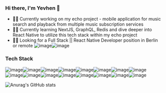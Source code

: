 ### Hi there, I'm Yevhen 👋

<!--
**proyev/proyev** is a ✨ _special_ ✨ repository because its `README.md` (this file) appears on your GitHub profile.

Here are some ideas to get you started:

- 🔭 I’m currently working on ...
- 🌱 I’m currently learning ...
- 👯 I’m looking to collaborate on ...
- 🤔 I’m looking for help with ...
- 💬 Ask me about ...
- 📫 How to reach me: ...
- 😄 Pronouns: ...
- ⚡ Fun fact: ...
-->

- 👨‍💻 Currently working on my echo project - mobile application for music search and playback from multiple music subscription services
- 👨‍🎓 Currently learning NextJS, GraphQL, Redis and dive deeper into React Native to utilize this tech stack within my echo project
- 🕵️‍♂️ Looking for a Full Stack || React Native Developer position in Berlin or remote
![image]({BadgeURLHere})![image]({BadgeURLHere})

### Tech Stack

![image](https://img.shields.io/badge/JavaScript-323330?style=for-the-badge&logo=javascript&logoColor=F7DF1E)![image](https://img.shields.io/badge/TypeScript-007ACC?style=for-the-badge&logo=typescript&logoColor=white)![image](https://img.shields.io/badge/Python-FFD43B?style=for-the-badge&logo=python&logoColor=darkgreen)![image](https://img.shields.io/badge/Puppeteer-40B5A4?style=for-the-badge&logo=Puppeteer&logoColor=white)![image](https://img.shields.io/badge/HTML5-E34F26?style=for-the-badge&logo=html5&logoColor=white)![image](https://img.shields.io/badge/CSS3-1572B6?style=for-the-badge&logo=css3&logoColor=white)![image](https://img.shields.io/badge/C%2B%2B-00599C?style=for-the-badge&logo=c%2B%2B&logoColor=white)![image](https://img.shields.io/badge/Bootstrap-563D7C?style=for-the-badge&logo=bootstrap&logoColor=white)![image](https://img.shields.io/badge/Node.js-339933?style=for-the-badge&logo=nodedotjs&logoColor=white)![image](https://img.shields.io/badge/React-20232A?style=for-the-badge&logo=react&logoColor=61DAFB)![image](https://img.shields.io/badge/Redux-593D88?style=for-the-badge&logo=redux&logoColor=white)![image](https://img.shields.io/badge/Sass-CC6699?style=for-the-badge&logo=sass&logoColor=white)![image](https://img.shields.io/badge/Expo-1B1F23?style=for-the-badge&logo=expo&logoColor=white)![image](https://img.shields.io/badge/Express.js-000000?style=for-the-badge&logo=express&logoColor=white)![image](https://img.shields.io/badge/MongoDB-4EA94B?style=for-the-badge&logo=mongodb&logoColor=white)![image](https://img.shields.io/badge/PostgreSQL-316192?style=for-the-badge&logo=postgresql&logoColor=white)

![Anurag's GitHub stats](https://github-readme-stats.vercel.app/api?username=proyev&show_icons=true&theme=synthwave)
